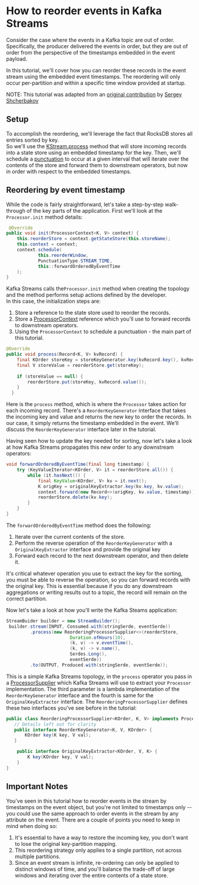 <!-- title: How to reorder out-of-order events in Kafka Streams -->
<!-- description: In this tutorial, learn reorder out-of-order events Kafka Streams, with step-by-step instructions and supporting code. -->

# How to reorder events in Kafka Streams

Consider the case where the events in a Kafka topic are out of order.
Specifically, the producer delivered the events in order, but they are out of order from the perspective of the timestamps embedded in the event payload.

In this tutorial, we'll cover how you can reorder these records in the event stream using the embedded event timestamps.
The reordering will only occur per-partition and within a specific time window provided at startup.

NOTE: This tutorial was adapted from an [original contribution](https://github.com/confluentinc/kafka-streams-examples/pull/411) by [Sergey Shcherbakov](https://github.com/sshcherbakov)

## Setup

To accomplish the reordering, we'll leverage the fact that RocksDB stores all entries sorted by key.  
So we'll use the [KStream.process](https://javadoc.io/static/org.apache.kafka/kafka-streams/3.7.0/org/apache/kafka/streams/kstream/KStream.html#process-org.apache.kafka.streams.processor.api.ProcessorSupplier-java.lang.String...-) method that will store incoming records into a state store using an embedded timestamp for the key. Then, we'll schedule a [punctuation](https://docs.confluent.io/platform/current/streams/developer-guide/processor-api.html#defining-a-stream-processor) to occur at a given interval that will iterate over the contents of the store and forward them to downstream operators, but now in order with respect to the embedded timestamps.
   
## Reordering by event timestamp

While the code is fairly straightforward, let's take a step-by-step walk-through of the key parts of the application. 
First we'll look at the `Processor.init` method details:

```java
 @Override
public void init(ProcessorContext<K, V> context) {
    this.reorderStore = context.getStateStore(this.storeName);
    this.context = context;
    context.schedule(
            this.reorderWindow,
            PunctuationType.STREAM_TIME,
            this::forwardOrderedByEventTime
    );
}
```
 
Kafka Streams calls the`Processor.init` method when creating the topology and the method performs setup actions defined by the developer.  
In this case, the initialization steps are:
1. Store a reference to the state store used to reorder the records.
2. Store a [ProcessorContext](https://javadoc.io/static/org.apache.kafka/kafka-streams/3.7.0/org/apache/kafka/streams/processor/api/ProcessorContext.html) reference which you'll use to forward records to downstream operators.
3. Using the `ProcessorContext` to schedule a punctuation - the main part of this tutorial.

```java
@Override
public void process(Record<K, V> kvRecord) {
    final KOrder storeKey = storeKeyGenerator.key(kvRecord.key(), kvRecord.value());
    final V storeValue = reorderStore.get(storeKey);
    
    if (storeValue == null) {
        reorderStore.put(storeKey, kvRecord.value());
    }
  }
```
Here is the `process` method, which is where the `Processor` takes action for each incoming record.
There's a `ReorderKeyGenerator` interface that takes the incoming key and value and returns the new key to order the records.  In our case, it simply returns the 
timestamp embedded in the event.  We'll discuss the `ReorderKeyGenerator` interface later in the tutorial.

Having seen how to update the key needed for sorting, now let's take a look at how Kafka Streams propagates this new order to any downstream 
operators:
```java
void forwardOrderedByEventTime(final long timestamp) {
    try (KeyValueIterator<KOrder, V> it = reorderStore.all()) {
        while (it.hasNext()) {
            final KeyValue<KOrder, V> kv = it.next();
            K origKey = originalKeyExtractor.key(kv.key, kv.value);
            context.forward(new Record<>(origKey, kv.value, timestamp));
            reorderStore.delete(kv.key);
        }
    }
}
```

The `forwardOrderedByEventTime` method does the following:
1. Iterate over the current contents of the store.
2. Perform the reverse operation of the `ReorderKeyGenerator` with a `OriginalKeyExtractor` interface and provide the original key 
3. Forward each record to the next downstream operator, and then delete it.

It's critical whatever operation you use to extract the key for the sorting, you must be able to 
reverse the operation, so you can forward records with the original key. This is essential because if you do any downstream
aggregations or writing results out to a topic, the record will remain on the correct partition.

Now let's take a look at how you'll write the Kafka Steams application:

```java
StreamBuider builder = new StreamBuilder();
 builder.stream(INPUT, Consumed.with(stringSerde, eventSerde))
         .process(new ReorderingProcessorSupplier<>(reorderStore,
                        Duration.ofHours(10),
                        (k, v) -> v.eventTime(),
                        (k, v) -> v.name(),
                        Serdes.Long(),
                        eventSerde))
         .to(OUTPUT, Produced.with(stringSerde, eventSerde));
```

This is a simple Kafka Streams topology, in the `process` operator you pass in a [ProcessorSupplier]() which Kafka Streams will use to extract your `Processor` implementation. The third parameter is a lambda implementation of the `ReorderKeyGenerator` interface and the fourth is same for the `OriginalKeyExtractor` interface.  The `ReorderingProcessorSupplier` defines these two interfaces you've see before in the tutorial:

```java
public class ReorderingProcessorSupplier<KOrder, K, V> implements ProcessorSupplier<K, V, K, V> {
   // Details left out for clarity
   public interface ReorderKeyGenerator<K, V, KOrder> {
       KOrder key(K key, V val);
   }

    public interface OriginalKeyExtractor<KOrder, V, K> {
        K key(KOrder key, V val);
    }
}
```
## Important Notes 

You've seen in this tutorial how to reorder events in the stream by timestamps on the event object, but you're not limited to timestamps only -- you could use the same approach to order events in the stream by any attribute on the event.  There are a couple of points you need to keep in mind when doing so:

1. It's essential to have a way to restore the incoming key, you don't want to lose the original key-partition mapping.
2. This reordering strategy only applies to a single partition, not across multiple partitions.
3. Since an event stream is infinite, re-ordering can only be applied to distinct windows of time, and you'll balance the trade-off of large windows and iterating over the entire contents of a state store.